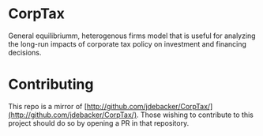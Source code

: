 # CorpTax
General equilibriumm, heterogenous firms model that is useful for analyzing the long-run impacts of corporate tax policy on investment and financing decisions.

# Contributing

This repo is a mirror of [http://github.com/jdebacker/CorpTax/](http://github.com/jdebacker/CorpTax/).  Those wishing to contribute to this project should do so by opening a PR in that repository.
